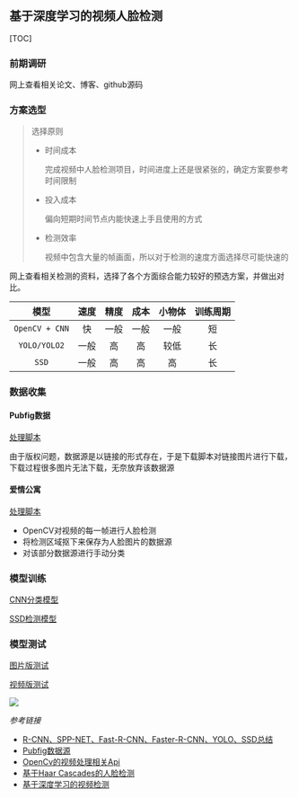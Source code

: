 ## 基于深度学习的视频人脸检测

[TOC]

### 前期调研

网上查看相关论文、博客、github源码

### 方案选型

> 选择原则
>
> * 时间成本
>
>   完成视频中人脸检测项目，时间进度上还是很紧张的，确定方案要参考时间限制
>
> * 投入成本
>
>   偏向短期时间节点内能快速上手且使用的方式
>
> * 检测效率
>
>   视频中包含大量的帧画面，所以对于检测的速度方面选择尽可能快速的

网上查看相关检测的资料，选择了各个方面综合能力较好的预选方案，并做出对比。

|       模型       |  速度  |  精度  |  成本  | 小物体  | 训练周期 |
| :------------: | :--: | :--: | :--: | :--: | :--: |
| `OpenCV + CNN` |  快   |  一般  |  一般  |  一般  |  短   |
|  `YOLO/YOLO2`  |  一般  |  高   |  高   |  较低  |  长   |
|     `SSD`      |  一般  |  高   |  高   |  高   |  长   |



### 数据收集

#### Pubfig数据

[处理脚本](scripts/pubfig/preprocess.py)

由于版权问题，数据源是以链接的形式存在，于是下载脚本对链接图片进行下载，下载过程很多图片无法下载，无奈放弃该数据源

#### 爱情公寓

[处理脚本](scripts/video/reader.py)

* OpenCV对视频的每一帧进行人脸检测
* 将检测区域抠下来保存为人脸图片的数据源
* 对该部分数据源进行手动分类

### 模型训练

[CNN分类模型](v1/classifier.py)

[SSD检测模型](https://github.com/Machine-Learning-For-Research/ssd_keras)

### 模型测试

[图片版测试](v1/image.py)

[视频版测试](v1/video.py)

![](doc/images/1.gif)



*参考链接*

* [R-CNN、SPP-NET、Fast-R-CNN、Faster-R-CNN、YOLO、SSD总结](http://blog.csdn.net/eli00001/article/details/52292095)
* [Pubfig数据源](http://www.cs.columbia.edu/CAVE/databases/pubfig/)
* [OpenCv的视频处理相关Api](http://opencv-python-tutroals.readthedocs.io/en/latest/py_tutorials/py_gui/py_video_display/py_video_display.html?highlight=videocapture)
* [基于Haar Cascades的人脸检测](http://opencv-python-tutroals.readthedocs.io/en/latest/py_tutorials/py_objdetect/py_face_detection/py_face_detection.html#face-detection)
* [基于深度学习的视频检测](http://blog.csdn.net/relar/article/details/51926078)

